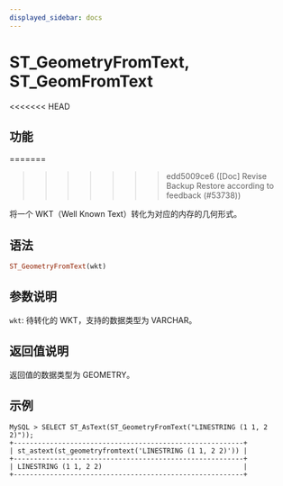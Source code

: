 ```yaml
---
displayed_sidebar: docs
---
```


# ST_GeometryFromText, ST_GeomFromText

<<<<<<< HEAD
## 功能
=======

>>>>>>> edd5009ce6 ([Doc] Revise Backup Restore according to feedback (#53738))

将一个 WKT（Well Known Text）转化为对应的内存的几何形式。

## 语法

```Haskell
ST_GeometryFromText(wkt)
```

## 参数说明

`wkt`: 待转化的 WKT，支持的数据类型为 VARCHAR。

## 返回值说明

返回值的数据类型为 GEOMETRY。

## 示例

```Plain Text
MySQL > SELECT ST_AsText(ST_GeometryFromText("LINESTRING (1 1, 2 2)"));
+---------------------------------------------------------+
| st_astext(st_geometryfromtext('LINESTRING (1 1, 2 2)')) |
+---------------------------------------------------------+
| LINESTRING (1 1, 2 2)                                   |
+---------------------------------------------------------+
```
